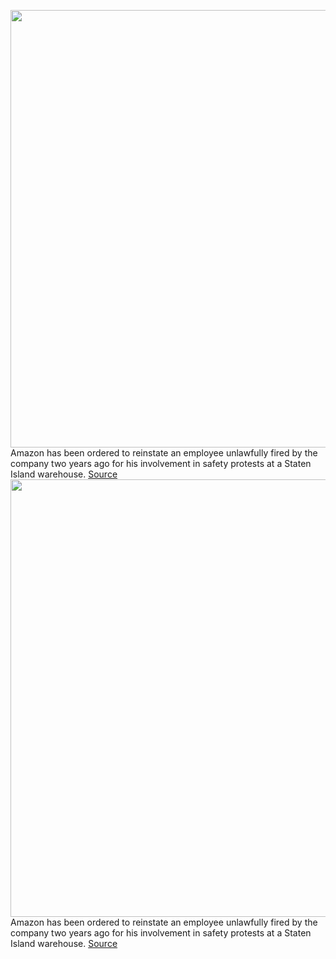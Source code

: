 <img src='https://cdn.vox-cdn.com/thumbor/sGYaiGH88iopWREves0WL4cTcpY=/0x0:2040x1360/1200x800/filters:focal(857x517:1183x843)/cdn.vox-cdn.com/uploads/chorus_image/image/70765677/ngarun_181114_1777_amazon_0001.0.jpg' width='700px' /><br/>
Amazon has been ordered to reinstate an employee unlawfully fired by the company two years ago for his involvement in safety protests at a Staten Island warehouse.
<a href='https://www.theverge.com/2022/4/19/23031665/amazon-warehouse-worker-gerald-bryson-jfk8-reinstate-job-protest-safety'> Source <a/><img src='https://cdn.vox-cdn.com/thumbor/sGYaiGH88iopWREves0WL4cTcpY=/0x0:2040x1360/1200x800/filters:focal(857x517:1183x843)/cdn.vox-cdn.com/uploads/chorus_image/image/70765677/ngarun_181114_1777_amazon_0001.0.jpg' width='700px' /><br/>
Amazon has been ordered to reinstate an employee unlawfully fired by the company two years ago for his involvement in safety protests at a Staten Island warehouse.
<a href='https://www.theverge.com/2022/4/19/23031665/amazon-warehouse-worker-gerald-bryson-jfk8-reinstate-job-protest-safety'> Source <a/>